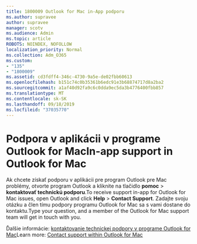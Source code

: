 ```yaml
---
title: 1800009 Outlook for Mac in-App podporu
ms.author: supravee
author: supravee
manager: scotv
ms.audience: Admin
ms.topic: article
ROBOTS: NOINDEX, NOFOLLOW
localization_priority: Normal
ms.collection: Adm_O365
ms.custom:
- "135"
- "1800009"
ms.assetid: cd3fdff4-346c-4730-9a5e-de02fbb60613
ms.openlocfilehash: b151c74c0b35361b6edc91e3b68874717d8a2ba2
ms.sourcegitcommit: a1af40d92fa9c6c0dda9ec5da3b4776400fbb857
ms.translationtype: MT
ms.contentlocale: sk-SK
ms.lasthandoff: 09/18/2019
ms.locfileid: "37035770"
---
```

# <a name="in-app-support-in-outlook-for-mac"></a><span data-ttu-id="b12d2-102">Podpora v aplikácii v programe Outlook for Mac</span><span class="sxs-lookup"><span data-stu-id="b12d2-102">In-app support in Outlook for Mac</span></span>

<span data-ttu-id="b12d2-103">Ak chcete získať podporu v aplikácii pre program Outlook pre Mac problémy, otvorte program Outlook a kliknite na tlačidlo **pomoc** \> **kontaktovať technickú podporu**.</span><span class="sxs-lookup"><span data-stu-id="b12d2-103">To receive support in-app for Outlook for Mac issues, open Outlook and click **Help** \> **Contact Support**.</span></span> <span data-ttu-id="b12d2-104">Zadajte svoju otázku a člen tímu podpory programu Outlook for Mac sa s vami dostane do kontaktu.</span><span class="sxs-lookup"><span data-stu-id="b12d2-104">Type your question, and a member of the Outlook for Mac support team will get in touch with you.</span></span> 

<span data-ttu-id="b12d2-105">Ďalšie informácie: [kontaktovanie technickej podpory v programe Outlook for Mac](https://support.office.com//article/d0410177-8e65-4487-93f7-206a3a3d71a8)</span><span class="sxs-lookup"><span data-stu-id="b12d2-105">Learn more: [Contact support within Outlook for Mac](https://support.office.com//article/d0410177-8e65-4487-93f7-206a3a3d71a8)</span></span>